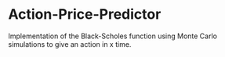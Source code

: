 # Action-Price-Predictor
Implementation of the Black-Scholes function using Monte Carlo simulations to give an action in x time.
